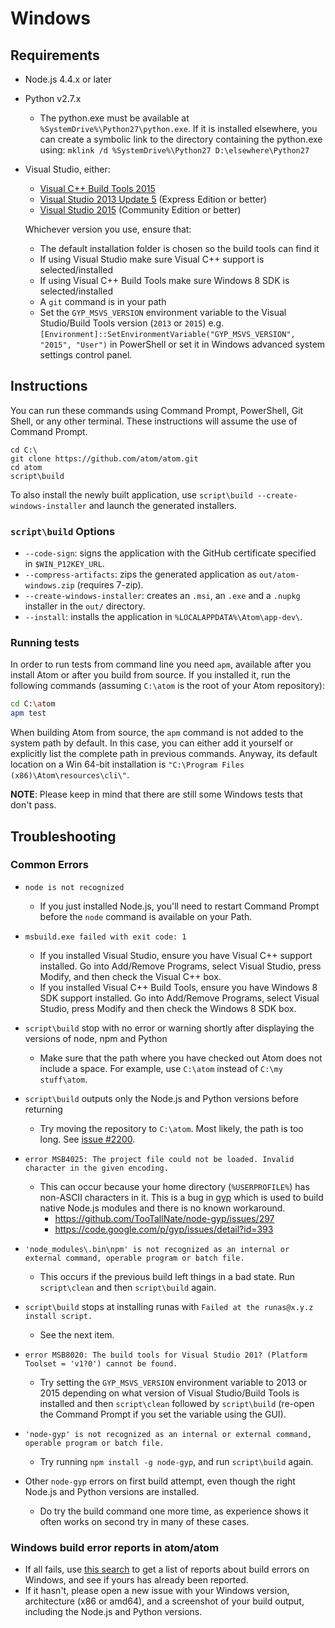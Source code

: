 # Windows

## Requirements

* Node.js 4.4.x or later
* Python v2.7.x
  * The python.exe must be available at `%SystemDrive%\Python27\python.exe`. If it is installed elsewhere, you can create a symbolic link to the directory containing the python.exe using: `mklink /d %SystemDrive%\Python27 D:\elsewhere\Python27`
* Visual Studio, either:
  * [Visual C++ Build Tools 2015](http://landinghub.visualstudio.com/visual-cpp-build-tools)
  * [Visual Studio 2013 Update 5](https://www.visualstudio.com/en-us/downloads/download-visual-studio-vs) (Express Edition or better)
  * [Visual Studio 2015](https://www.visualstudio.com/en-us/downloads/download-visual-studio-vs) (Community Edition or better)

  Whichever version you use, ensure that:
  * The default installation folder is chosen so the build tools can find it
  * If using Visual Studio make sure Visual C++ support is selected/installed
  * If using Visual C++ Build Tools make sure Windows 8 SDK is selected/installed
  * A `git` command is in your path
  * Set the `GYP_MSVS_VERSION` environment variable to the Visual Studio/Build Tools version (`2013` or `2015`) e.g. ``[Environment]::SetEnvironmentVariable("GYP_MSVS_VERSION", "2015", "User")`` in PowerShell or set it in Windows advanced system settings control panel.

## Instructions

You can run these commands using Command Prompt, PowerShell, Git Shell, or any other terminal. These instructions will assume the use of Command Prompt.

```
cd C:\
git clone https://github.com/atom/atom.git
cd atom
script\build
```

To also install the newly built application, use `script\build --create-windows-installer` and launch the generated installers.

### `script\build` Options
* `--code-sign`: signs the application with the GitHub certificate specified in `$WIN_P12KEY_URL`.
* `--compress-artifacts`: zips the generated application as `out/atom-windows.zip` (requires 7-zip).
* `--create-windows-installer`: creates an `.msi`, an `.exe` and a `.nupkg` installer in the `out/` directory.
* `--install`: installs the application in `%LOCALAPPDATA%\Atom\app-dev\`.

### Running tests

In order to run tests from command line you need `apm`, available after you install Atom or after you build from source. If you installed it, run the following commands (assuming `C:\atom` is the root of your Atom repository):

```bash
cd C:\atom
apm test
```

When building Atom from source, the `apm` command is not added to the system path by default. In this case, you can either add it yourself or explicitly list the complete path in previous commands. Anyway, its default location on a Win 64-bit installation is `"C:\Program Files (x86)\Atom\resources\cli\"`.

**NOTE**: Please keep in mind that there are still some Windows tests that don't pass.

## Troubleshooting

### Common Errors
* `node is not recognized`
  * If you just installed Node.js, you'll need to restart Command Prompt before the `node` command is available on your Path.

* `msbuild.exe failed with exit code: 1`
   * If you installed Visual Studio, ensure you have Visual C++ support installed. Go into Add/Remove Programs, select Visual Studio, press Modify, and then check the Visual C++ box.
   * If you installed Visual C++ Build Tools, ensure you have Windows 8 SDK support installed. Go into Add/Remove Programs, select Visual Studio, press Modify and then check the Windows 8 SDK box.

* `script\build` stop with no error or warning shortly after displaying the versions of node, npm and Python
  * Make sure that the path where you have checked out Atom does not include a space. For example, use `C:\atom` instead of `C:\my stuff\atom`.

* `script\build` outputs only the Node.js and Python versions before returning
  * Try moving the repository to `C:\atom`. Most likely, the path is too long.
    See [issue #2200](https://github.com/atom/atom/issues/2200).

* `error MSB4025: The project file could not be loaded. Invalid character in the given encoding.`
  * This can occur because your home directory (`%USERPROFILE%`) has non-ASCII
    characters in it. This is a bug in [gyp](https://code.google.com/p/gyp/)
    which is used to build native Node.js modules and there is no known workaround.
    * https://github.com/TooTallNate/node-gyp/issues/297
    * https://code.google.com/p/gyp/issues/detail?id=393

* `'node_modules\.bin\npm' is not recognized as an internal or external command, operable program or batch file.`
   * This occurs if the previous build left things in a bad state. Run `script\clean` and then `script\build` again.

* `script\build` stops at installing runas with `Failed at the runas@x.y.z install script.`
  * See the next item.

* `error MSB8020: The build tools for Visual Studio 201? (Platform Toolset = 'v1?0') cannot be found.`
  * Try setting the `GYP_MSVS_VERSION` environment variable to 2013 or 2015 depending on what version of Visual Studio/Build Tools is installed and then `script\clean` followed by `script\build` (re-open the Command Prompt if you set the variable using the GUI).

* `'node-gyp' is not recognized as an internal or external command, operable program or batch file.`
  * Try running `npm install -g node-gyp`, and run `script\build` again.

* Other `node-gyp` errors on first build attempt, even though the right Node.js and Python versions are installed.
  * Do try the build command one more time, as experience shows it often works on second try in many of these cases.

### Windows build error reports in atom/atom
* If all fails, use [this search](https://github.com/atom/atom/search?q=label%3Abuild-error+label%3Awindows&type=Issues) to get a list of reports about build errors on Windows, and see if yours has already been reported.
* If it hasn't, please open a new issue with your Windows version, architecture (x86 or amd64), and a screenshot of your build output, including the Node.js and Python versions.
